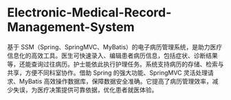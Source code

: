 # Electronic-Medical-Record-Management-System
基于 SSM（Spring、SpringMVC、MyBatis）的电子病历管理系统，是助力医疗信息化的高效工具。医生可快速录入、编辑患者病历信息，包括症状、诊断结果等，还能查询过往病历。护士能依此执行护理任务。系统支持病历的存储、检索与共享，方便不同科室协作。借助 Spring 的强大功能、SpringMVC 灵活处理请求、MyBatis 高效操作数据库，保障数据安全准确。它提高了病历管理效率，减少失误，为医疗决策提供可靠依据，优化患者就医体验。 
